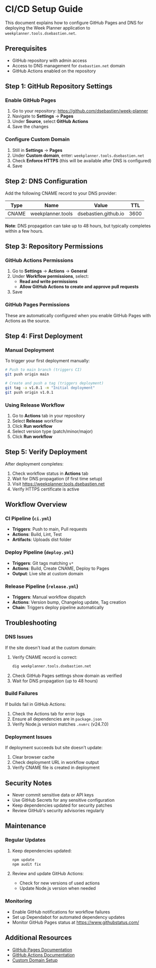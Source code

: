# CI/CD Setup Guide

This document explains how to configure GitHub Pages and DNS for deploying the Week Planner application to `weekplanner.tools.dsebastien.net`.

## Prerequisites

- GitHub repository with admin access
- Access to DNS management for `dsebastien.net` domain
- GitHub Actions enabled on the repository

## Step 1: GitHub Repository Settings

### Enable GitHub Pages

1. Go to your repository: https://github.com/dsebastien/week-planner
2. Navigate to **Settings** → **Pages**
3. Under **Source**, select **GitHub Actions**
4. Save the changes

### Configure Custom Domain

1. Still in **Settings** → **Pages**
2. Under **Custom domain**, enter: `weekplanner.tools.dsebastien.net`
3. Check **Enforce HTTPS** (this will be available after DNS is configured)
4. Save

## Step 2: DNS Configuration

Add the following CNAME record to your DNS provider:

| Type  | Name             | Value                  | TTL  |
|-------|------------------|------------------------|------|
| CNAME | weekplanner.tools | dsebastien.github.io  | 3600 |

**Note**: DNS propagation can take up to 48 hours, but typically completes within a few hours.

## Step 3: Repository Permissions

### GitHub Actions Permissions

1. Go to **Settings** → **Actions** → **General**
2. Under **Workflow permissions**, select:
   - **Read and write permissions**
   - **Allow GitHub Actions to create and approve pull requests**
3. Save

### GitHub Pages Permissions

These are automatically configured when you enable GitHub Pages with Actions as the source.

## Step 4: First Deployment

### Manual Deployment

To trigger your first deployment manually:

```bash
# Push to main branch (triggers CI)
git push origin main

# Create and push a tag (triggers deployment)
git tag -a v1.0.1 -m "Initial deployment"
git push origin v1.0.1
```

### Using Release Workflow

1. Go to **Actions** tab in your repository
2. Select **Release** workflow
3. Click **Run workflow**
4. Select version type (patch/minor/major)
5. Click **Run workflow**

## Step 5: Verify Deployment

After deployment completes:

1. Check workflow status in **Actions** tab
2. Wait for DNS propagation (if first time setup)
3. Visit https://weekplanner.tools.dsebastien.net
4. Verify HTTPS certificate is active

## Workflow Overview

### CI Pipeline (`ci.yml`)
- **Triggers**: Push to main, Pull requests
- **Actions**: Build, Lint, Test
- **Artifacts**: Uploads dist folder

### Deploy Pipeline (`deploy.yml`)
- **Triggers**: Git tags matching `v*`
- **Actions**: Build, Create CNAME, Deploy to Pages
- **Output**: Live site at custom domain

### Release Pipeline (`release.yml`)
- **Triggers**: Manual workflow dispatch
- **Actions**: Version bump, Changelog update, Tag creation
- **Chain**: Triggers deploy pipeline automatically

## Troubleshooting

### DNS Issues

If the site doesn't load at the custom domain:

1. Verify CNAME record is correct:
   ```bash
   dig weekplanner.tools.dsebastien.net
   ```
2. Check GitHub Pages settings show domain as verified
3. Wait for DNS propagation (up to 48 hours)

### Build Failures

If builds fail in GitHub Actions:

1. Check the Actions tab for error logs
2. Ensure all dependencies are in `package.json`
3. Verify Node.js version matches `.nvmrc` (v24.7.0)

### Deployment Issues

If deployment succeeds but site doesn't update:

1. Clear browser cache
2. Check deployment URL in workflow output
3. Verify CNAME file is created in deployment

## Security Notes

- Never commit sensitive data or API keys
- Use GitHub Secrets for any sensitive configuration
- Keep dependencies updated for security patches
- Review GitHub's security advisories regularly

## Maintenance

### Regular Updates

1. Keep dependencies updated:
   ```bash
   npm update
   npm audit fix
   ```

2. Review and update GitHub Actions:
   - Check for new versions of used actions
   - Update Node.js version when needed

### Monitoring

- Enable GitHub notifications for workflow failures
- Set up Dependabot for automated dependency updates
- Monitor GitHub Pages status at https://www.githubstatus.com/

## Additional Resources

- [GitHub Pages Documentation](https://docs.github.com/en/pages)
- [GitHub Actions Documentation](https://docs.github.com/en/actions)
- [Custom Domain Setup](https://docs.github.com/en/pages/configuring-a-custom-domain-for-your-github-pages-site)